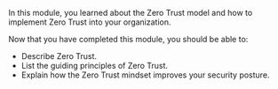In this module, you learned about the Zero Trust model and how to implement Zero Trust into your organization.

Now that you have completed this module, you should be able to:

- Describe Zero Trust.
- List the guiding principles of Zero Trust.
- Explain how the Zero Trust mindset improves your security posture.
